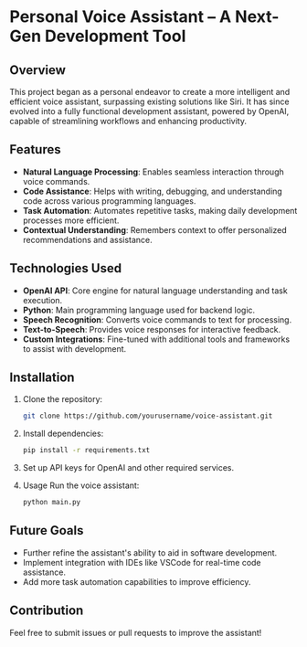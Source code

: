 # Personal Voice Assistant – A Next-Gen Development Tool

## Overview
This project began as a personal endeavor to create a more intelligent and efficient voice assistant, surpassing existing solutions like Siri. It has since evolved into a fully functional development assistant, powered by OpenAI, capable of streamlining workflows and enhancing productivity.

## Features
- **Natural Language Processing**: Enables seamless interaction through voice commands.
- **Code Assistance**: Helps with writing, debugging, and understanding code across various programming languages.
- **Task Automation**: Automates repetitive tasks, making daily development processes more efficient.
- **Contextual Understanding**: Remembers context to offer personalized recommendations and assistance.

## Technologies Used
- **OpenAI API**: Core engine for natural language understanding and task execution.
- **Python**: Main programming language used for backend logic.
- **Speech Recognition**: Converts voice commands to text for processing.
- **Text-to-Speech**: Provides voice responses for interactive feedback.
- **Custom Integrations**: Fine-tuned with additional tools and frameworks to assist with development.

## Installation
1. Clone the repository:
   ```bash
   git clone https://github.com/yourusername/voice-assistant.git
2. Install dependencies:
   ```bash
   pip install -r requirements.txt

3. Set up API keys for OpenAI and other required services.
   
4. Usage
Run the voice assistant:
   ```bash
   python main.py

## Future Goals
- Further refine the assistant's ability to aid in software development.
- Implement integration with IDEs like VSCode for real-time code assistance.
- Add more task automation capabilities to improve efficiency.

## Contribution
Feel free to submit issues or pull requests to improve the assistant!
